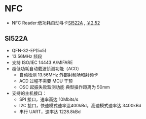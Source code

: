# NFC

* NFC Reader:低功耗自动寻卡[SI522A](http://www.csm-ic.com/html/ProductView.asp?ID=243&SortID=197) , [￥2.52](https://item.szlcsc.com/1060459.html)


## SI522A

* QFN-32-EP(5x5)
* 13.56MHz 频段
* 支持 ISO/IEC 14443 A/MIFARE
* 超低功耗自动载波侦测功能（ACD）
    * 自动检测 13.56MHz 外部射频场和射频卡
    * ACD 过程不需要 MCU 干预
    * OSC 起振失败监测功能
典型操作距离为 50mm
* 支持的主机接口：
    * SPI 接口，速率高达 10Mbits/s
    * I2C 接口，快速模式速率达400kBd，高速模式速率达 3400kBd
    * 串行 UART，速率达 1228.8kBd
